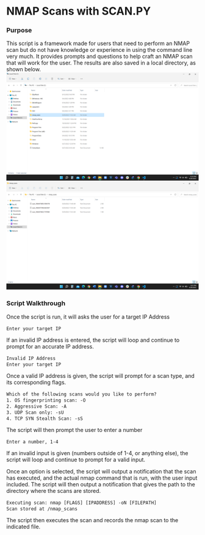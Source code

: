 # NMAP Scans with SCAN.PY 

### Purpose

This script is a framework made for users that need to perform an NMAP scan but do not have knowledge or experience in using the command line very much. It provides prompts and questions to help craft an NMAP scan that will work for the user. The results are also saved in a local directory, as shown below.
![image](Screenshot%20(58).png "Scans folder in root folder")
![image](Screenshot%20(59).png "Scan files in nmap_scans")

### Script Walkthrough
Once the script is run, it will asks the user for a target IP Address

```
Enter your target IP
```
If an invalid IP address is entered, the script will loop and continue to prompt for an accurate IP address.
```
Invalid IP Address
Enter your target IP
```

Once a valid IP address is given, the script will prompt for a scan type, and its corresponding flags.
```
Which of the following scans would you like to perform?
1. OS fingerprinting scan: -O
2. Aggressive Scan: -A
3. UDP Scan only: -sU
4. TCP SYN Stealth Scan: -sS
```
The script will then prompt the user to enter a number
```
Enter a number, 1-4
```
If an invalid input is given (numbers outside of 1-4, or anything else), the script will loop and continue to prompt for a valid input.

Once an option is selected, the script will output a notification that the scan has executed, and the actual nmap command that is run, with the user input included. The script will then output a notification that gives the path to the directory where the scans are stored.

```
Executing scan: nmap [FLAGS] [IPADDRESS] -oN [FILEPATH]
Scan stored at /nmap_scans
```

The script then executes the scan and records the nmap scan to the indicated file.
